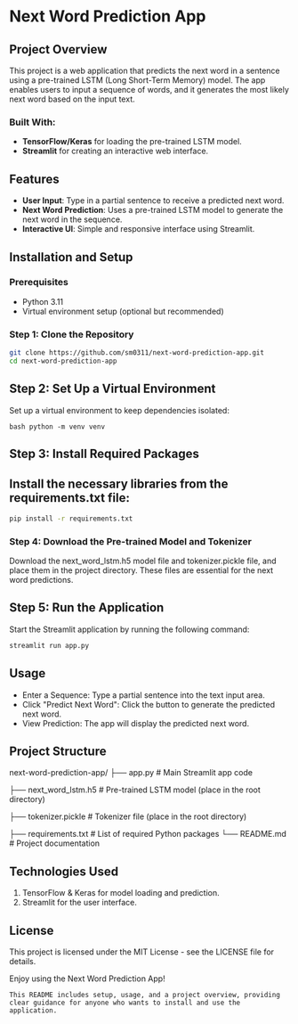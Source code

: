 # Next Word Prediction App

## Project Overview
This project is a web application that predicts the next word in a sentence using a pre-trained LSTM (Long Short-Term Memory) model. The app enables users to input a sequence of words, and it generates the most likely next word based on the input text.

### Built With:
- **TensorFlow/Keras** for loading the pre-trained LSTM model.
- **Streamlit** for creating an interactive web interface.

## Features
- **User Input**: Type in a partial sentence to receive a predicted next word.
- **Next Word Prediction**: Uses a pre-trained LSTM model to generate the next word in the sequence.
- **Interactive UI**: Simple and responsive interface using Streamlit.

## Installation and Setup

### Prerequisites
- Python 3.11
- Virtual environment setup (optional but recommended)

### Step 1: Clone the Repository
```bash
git clone https://github.com/sm0311/next-word-prediction-app.git
cd next-word-prediction-app

```


## Step 2: Set Up a Virtual Environment
Set up a virtual environment to keep dependencies isolated:

``` bash python -m venv venv ```

## Step 3: Install Required Packages

## Install the necessary libraries from the requirements.txt file:

``` bash
pip install -r requirements.txt

```

### Step 4: Download the Pre-trained Model and Tokenizer

Download the next_word_lstm.h5 model file and tokenizer.pickle file, and place them in the project directory. These files are essential for the next word predictions.


## Step 5: Run the Application
Start the Streamlit application by running the following command:

``` bash
streamlit run app.py 
```

## Usage
- Enter a Sequence: Type a partial sentence into the text input area.
- Click "Predict Next Word": Click the button to generate the predicted next word.
- View Prediction: The app will display the predicted next word.

## Project Structure

next-word-prediction-app/
├── app.py                 # Main Streamlit app code

├── next_word_lstm.h5      # Pre-trained LSTM model (place in the root directory)

├── tokenizer.pickle       # Tokenizer file (place in the root directory)

├── requirements.txt       # List of required Python packages
└── README.md              # Project documentation

## Technologies Used
1. TensorFlow & Keras for model loading and prediction.
2. Streamlit for the user interface.

## License
This project is licensed under the MIT License - see the LICENSE file for details.

Enjoy using the Next Word Prediction App!


```This README includes setup, usage, and a project overview, providing clear guidance for anyone who wants to install and use the application.```
